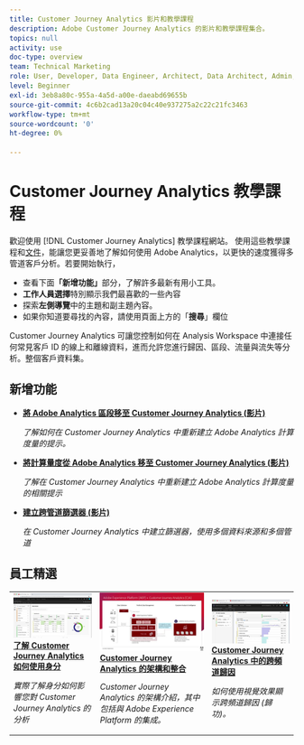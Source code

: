 ```yaml
---
title: Customer Journey Analytics 影片和教學課程
description: Adobe Customer Journey Analytics 的影片和教學課程集合。
topics: null
activity: use
doc-type: overview
team: Technical Marketing
role: User, Developer, Data Engineer, Architect, Data Architect, Admin, Leader
level: Beginner
exl-id: 3eb8a80c-955a-4a5d-a00e-daeabd69655b
source-git-commit: 4c6b2cad13a20c04c40e937275a2c22c21fc3463
workflow-type: tm+mt
source-wordcount: '0'
ht-degree: 0%

---
```


# Customer Journey Analytics 教學課程

歡迎使用 [!DNL Customer Journey Analytics] 教學課程網站。  使用這些教學課程和[文件](https://experienceleague.adobe.com/docs/analytics-platform/using/cja-landing.html?lang=zh-Hant)，能讓您更妥善地了解如何使用 Adobe Analytics，以更快的速度獲得多管道客戶分析。若要開始執行，

* 查看下面&#x200B;**「新增功能」**&#x200B;部分，了解許多最新有用小工具。
* **工作人員選擇**&#x200B;特別顯示我們最喜歡的一些內容
* 探索&#x200B;**左側導覽**&#x200B;中的主題和副主題內容。
* 如果你知道要尋找的內容，請使用頁面上方的「**搜尋**」欄位

Customer Journey Analytics 可讓您控制如何在 Analysis Workspace 中連接任何常見客戶 ID 的線上和離線資料，進而允許您進行歸因、區段、流量與流失等分析。整個客戶資料集。

<div id="whats-new-section">

## 新增功能

* **[將 Adobe Analytics 區段移至 Customer Journey Analytics (影片)](components/filters/moving-adobe-analytics-segments-to-customer-journey-analytics.md)**

   *了解如何在 Customer Journey Analytics 中重新建立 Adobe Analytics 計算度量的提示。*

* **[將計算量度從 Adobe Analytics 移至 Customer Journey Analytics (影片)](components/calc-metrics/moving-your-calculated-metrics-from-adobe-analytics-to-customer-journey-analytics.md)**

   *了解在 Customer Journey Analytics 中重新建立 Adobe Analytics 計算度量的相關提示*

* **[建立跨管道篩選器 (影片)](components/filters/creating-cross-channel-filters-in-customer-journey-analytics.md)**

   *在 Customer Journey Analytics 中建立篩選器，使用多個資料來源和多個管道*

</div>

<div id="recs-overview-body-1"></div>
<div id="recs-overview-body-2"></div>
<div id="recs-overview-body-3"></div>
<div id="recs-overview-body-4"></div>
<div id="recs-overview-body-5"></div>
<div id="recs-overview-body-6"></div>

<div id="staff-picks-section">

## 員工精選

<table>
<tr>
  <td>
    <a href="visitor-id/understanding-how-customer-journey-analytics-uses-identity.md">
      <img alt="瞭解「CJA 如何使用身份」" src="assets/30750.jpg" />
    </a>
    <div>
      <a href="visitor-id/understanding-how-customer-journey-analytics-uses-identity.md">
    <strong>了解 Customer Journey Analytics 如何使用身分</strong>
    </a>
    </div>
    <p>
    <em>實際了解身分如何影響您對 Customer Journey Analytics 的分析</em>
    <p>
  </td>
   <td>
    <a href="architecture/architecture-and-integrations-of-cja.md">
      <img alt="Customer Journey Analytics 的架構和整合" src="assets/32483.jpg" />
    </a>
    <div>
      <a href="architecture/architecture-and-integrations-of-cja.md">
    <strong>Customer Journey Analytics 的架構和整合</strong>
    </a>
    </div>
    <p>
    <em>Customer Journey Analytics 的架構介紹，其中包括與 Adobe Experience Platform 的集成。</em>
    <p>
  </td>
  <td>
    <a href="visualizations/cross-channel-attribution-in-customer-journey-analytics.md">
      <img alt="Customer Journey Analytics 中的跨頻道歸因" src="assets/31772.jpg" />
    </a>
    <div>
      <a href="visualizations/cross-channel-attribution-in-customer-journey-analytics.md">    <strong>Customer Journey Analytics 中的跨頻道歸因</strong>
    </a>
    </div>
    <p>
    <em>如何使用視覺效果顯示跨頻道歸因 (歸功)。</em>
    <p>
  </td>
</tr>
</table>
</div>
